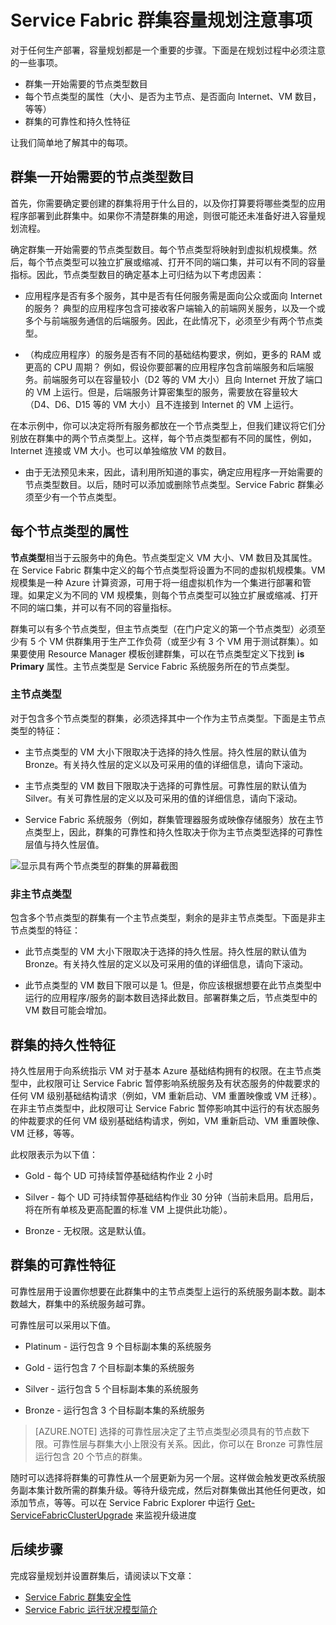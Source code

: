 <properties
   pageTitle="规划 Service Fabric 群集容量 | Azure"
   description="Service Fabric 群集容量规划注意事项。节点类型、持久性和可靠性层"
   services="service-fabric"
   documentationCenter=".net"
   authors="ChackDan"
   manager="timlt"
   editor=""/>  


<tags
   ms.service="service-fabric"
   ms.devlang="dotnet"
   ms.topic="article"
   ms.tgt_pltfrm="na"
   ms.workload="na"
   ms.date="09/09/2016"
   wacn.date="01/25/2017"
   ms.author="chackdan"/>  



# Service Fabric 群集容量规划注意事项

对于任何生产部署，容量规划都是一个重要的步骤。下面是在规划过程中必须注意的一些事项。

- 群集一开始需要的节点类型数目
- 每个节点类型的属性（大小、是否为主节点、是否面向 Internet、VM 数目，等等）
- 群集的可靠性和持久性特征

让我们简单地了解其中的每项。

## 群集一开始需要的节点类型数目

首先，你需要确定要创建的群集将用于什么目的，以及你打算要将哪些类型的应用程序部署到此群集中。如果你不清楚群集的用途，则很可能还未准备好进入容量规划流程。

确定群集一开始需要的节点类型数目。每个节点类型将映射到虚拟机规模集。然后，每个节点类型可以独立扩展或缩减、打开不同的端口集，并可以有不同的容量指标。因此，节点类型数目的确定基本上可归结为以下考虑因素：

- 应用程序是否有多个服务，其中是否有任何服务需是面向公众或面向 Internet 的服务？ 典型的应用程序包含可接收客户端输入的前端网关服务，以及一个或多个与前端服务通信的后端服务。因此，在此情况下，必须至少有两个节点类型。

- （构成应用程序）的服务是否有不同的基础结构要求，例如，更多的 RAM 或更高的 CPU 周期？ 例如，假设你要部署的应用程序包含前端服务和后端服务。前端服务可以在容量较小（D2 等的 VM 大小）且向 Internet 开放了端口的 VM 上运行。但是，后端服务计算密集型的服务，需要放在容量较大（D4、D6、D15 等的 VM 大小）且不连接到 Internet 的 VM 上运行。

 在本示例中，你可以决定将所有服务都放在一个节点类型上，但我们建议将它们分别放在群集中的两个节点类型上。这样，每个节点类型都有不同的属性，例如，Internet 连接或 VM 大小。也可以单独缩放 VM 的数目。

- 由于无法预见未来，因此，请利用所知道的事实，确定应用程序一开始需要的节点类型数目。以后，随时可以添加或删除节点类型。Service Fabric 群集必须至少有一个节点类型。

## 每个节点类型的属性

**节点类型**相当于云服务中的角色。节点类型定义 VM 大小、VM 数目及其属性。在 Service Fabric 群集中定义的每个节点类型将设置为不同的虚拟机规模集。VM 规模集是一种 Azure 计算资源，可用于将一组虚拟机作为一个集进行部署和管理。如果定义为不同的 VM 规模集，则每个节点类型可以独立扩展或缩减、打开不同的端口集，并可以有不同的容量指标。

群集可以有多个节点类型，但主节点类型（在门户定义的第一个节点类型）必须至少有 5 个 VM 供群集用于生产工作负荷（或至少有 3 个 VM 用于测试群集）。如果要使用 Resource Manager 模板创建群集，可以在节点类型定义下找到 **is Primary** 属性。主节点类型是 Service Fabric 系统服务所在的节点类型。

### 主节点类型
对于包含多个节点类型的群集，必须选择其中一个作为主节点类型。下面是主节点类型的特征：

- 主节点类型的 VM 大小下限取决于选择的持久性层。持久性层的默认值为 Bronze。有关持久性层的定义以及可采用的值的详细信息，请向下滚动。

- 主节点类型的 VM 数目下限取决于选择的可靠性层。可靠性层的默认值为 Silver。有关可靠性层的定义以及可采用的值的详细信息，请向下滚动。

- Service Fabric 系统服务（例如，群集管理器服务或映像存储服务）放在主节点类型上，因此，群集的可靠性和持久性取决于你为主节点类型选择的可靠性层值与持久性层值。

![显示具有两个节点类型的群集的屏幕截图][SystemServices]


### 非主节点类型
包含多个节点类型的群集有一个主节点类型，剩余的是非主节点类型。下面是非主节点类型的特征：

- 此节点类型的 VM 大小下限取决于选择的持久性层。持久性层的默认值为 Bronze。有关持久性层的定义以及可采用的值的详细信息，请向下滚动。

- 此节点类型的 VM 数目下限可以是 1。但是，你应该根据想要在此节点类型中运行的应用程序/服务的副本数目选择此数目。部署群集之后，节点类型中的 VM 数目可能会增加。


## 群集的持久性特征

持久性层用于向系统指示 VM 对于基本 Azure 基础结构拥有的权限。在主节点类型中，此权限可让 Service Fabric 暂停影响系统服务及有状态服务的仲裁要求的任何 VM 级别基础结构请求（例如，VM 重新启动、VM 重置映像或 VM 迁移）。在非主节点类型中，此权限可让 Service Fabric 暂停影响其中运行的有状态服务的仲裁要求的任何 VM 级别基础结构请求，例如，VM 重新启动、VM 重置映像、VM 迁移，等等。

此权限表示为以下值：

- Gold - 每个 UD 可持续暂停基础结构作业 2 小时

- Silver - 每个 UD 可持续暂停基础结构作业 30 分钟（当前未启用。启用后，将在所有单核及更高配置的标准 VM 上提供此功能）。

- Bronze - 无权限。这是默认值。

## 群集的可靠性特征

可靠性层用于设置你想要在此群集中的主节点类型上运行的系统服务副本数。副本数越大，群集中的系统服务越可靠。

可靠性层可以采用以下值。

- Platinum - 运行包含 9 个目标副本集的系统服务

- Gold - 运行包含 7 个目标副本集的系统服务

- Silver - 运行包含 5 个目标副本集的系统服务

- Bronze - 运行包含 3 个目标副本集的系统服务

>[AZURE.NOTE] 选择的可靠性层决定了主节点类型必须具有的节点数下限。可靠性层与群集大小上限没有关系。因此，你可以在 Bronze 可靠性层运行包含 20 个节点的群集。

 随时可以选择将群集的可靠性从一个层更新为另一个层。这样做会触发更改系统服务副本集计数所需的群集升级。等待升级完成，然后对群集做出其他任何更改，如添加节点，等等。可以在 Service Fabric Explorer 中运行 [Get-ServiceFabricClusterUpgrade](https://msdn.microsoft.com/zh-cn/library/mt126012.aspx) 来监视升级进度

<!--Every topic should have next steps and links to the next logical set of content to keep the customer engaged-->

## 后续步骤

完成容量规划并设置群集后，请阅读以下文章：

- [Service Fabric 群集安全性](/documentation/articles/service-fabric-cluster-security/)
- [Service Fabric 运行状况模型简介](/documentation/articles/service-fabric-health-introduction/)

<!--Image references-->

[SystemServices]: ./media/service-fabric-cluster-capacity/SystemServices.png

<!---HONumber=Mooncake_Quality_Review_0125_2017-->